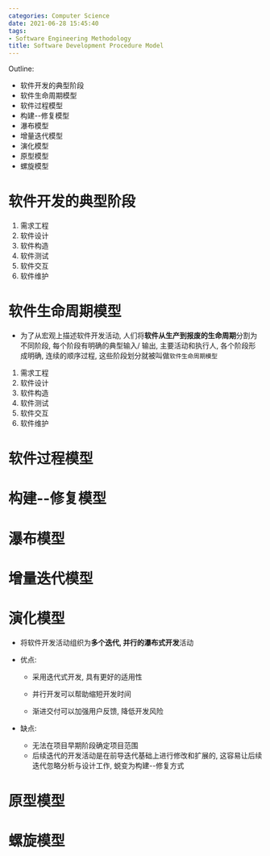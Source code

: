 ```yaml
---
categories: Computer Science
date: 2021-06-28 15:45:40
tags:
- Software Engineering Methodology
title: Software Development Procedure Model
---
```


Outline:

* 软件开发的典型阶段
* 软件生命周期模型
* 软件过程模型
* 构建--修复模型
* 瀑布模型
* 增量迭代模型
* 演化模型
* 原型模型
* 螺旋模型

<!--more-->

# 软件开发的典型阶段

1. 需求工程
2. 软件设计
3. 软件构造
4. 软件测试
5. 软件交互
6. 软件维护

# 软件生命周期模型

* 为了从宏观上描述软件开发活动, 人们将**软件从生产到报废的生命周期**分割为不同阶段, 每个阶段有明确的典型输入/ 输出, 主要活动和执行人, 各个阶段形成明确, 连续的顺序过程, 这些阶段划分就被叫做`软件生命周期模型`

1. 需求工程
2. 软件设计
3. 软件构造
4. 软件测试
5. 软件交互
6. 软件维护

# 软件过程模型

# 构建--修复模型

# 瀑布模型

# 增量迭代模型

# 演化模型

* 将软件开发活动组织为**多个迭代, 并行的瀑布式开发**活动

* 优点:

  * 采用迭代式开发, 具有更好的适用性

  * 并行开发可以帮助缩短开发时间
  * 渐进交付可以加强用户反馈, 降低开发风险

* 缺点:

  * 无法在项目早期阶段确定项目范围
  * 后续迭代的开发活动是在前导迭代基础上进行修改和扩展的, 这容易让后续迭代忽略分析与设计工作, 蜕变为构建--修复方式

# 原型模型

# 螺旋模型